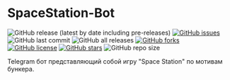 # SpaceStation-Bot
![GitHub release (latest by date including pre-releases)](https://img.shields.io/github/v/release/kiinse/SpaceStation-Bot?include_prereleases&style=flat-square)
[![GitHub issues](https://img.shields.io/github/issues/kiinse/SpaceStation-Bot?style=flat-square)](https://github.com/kiinse/SpaceStation-Bot/issues)
![GitHub last commit](https://img.shields.io/github/last-commit/kiinse/SpaceStation-Bot?style=flat-square)
![GitHub all releases](https://img.shields.io/github/downloads/kiinse/SpaceStation-Bot/total?style=flat-square)
[![GitHub forks](https://img.shields.io/github/forks/kiinse/SpaceStation-Bot?style=flat-square)](https://github.com/kiinse/SpaceStation-Bot/network)
[![GitHub license](https://img.shields.io/github/license/kiinse/SpaceStation-Bot?style=flat-square)](https://github.com/kiinse/SpaceStation-Bot/blob/Release/LICENSE)
[![GitHub stars](https://img.shields.io/github/stars/kiinse/SpaceStation-Bot?style=flat-square)](https://github.com/kiinse/SpaceStation-Bot/stargazers)
![GitHub repo size](https://img.shields.io/github/repo-sizekiinse/SpaceStation-Bot?style=flat-square)

Telegram бот представляющий собой игру "Space Station" по мотивам бункера.
